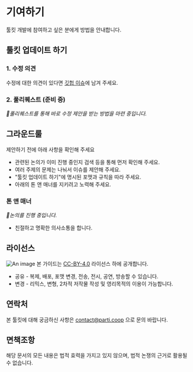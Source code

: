 # 기여하기

툴킷 개발에 참여하고 싶은 분에게 방법을 안내합니다.

## 툴킷 업데이트 하기 

### 1. 수정 의견
수정에 대한 의견이 있다면 [깃헙 이슈](https://github.com/parti-coop/toolkit/issues)에 남겨 주세요. 

### 2. 풀리퀘스트 (준비 중)
_📌풀리퀘스트를 통해 바로 수정 제안을 받는 방법을 마련 중입니다._

## 그라운드룰
제안하기 전에 아래 사항을 확인해 주세요

* 관련된 논의가 이미 진행 중인지 검색 등을 통해 먼저 확인해 주세요. 
* 여러 주제의 문제는 나눠서 이슈를 제안해 주세요. 
* "툴킷 업데이트 하기"에 명시된 포맷과 규칙을 따라 주세요.
* 아래의 톤 앤 매너를 지키려고 노력해 주세요.

### 톤 앤 매너
_📌논의를 진행 중입니다._ 
* 친절하고 명확한 의사소통을 합니다. 

## 라이선스

![An image](/assets/img/ccby4.png) 
본 가이드는 [CC-BY-4.0](https://creativecommons.org/licenses/by/4.0/) 라이선스 하에 공개합니다.
* 공유 - 복제, 배포, 포맷 변경, 전송, 전시, 공연, 방송할 수 있습니다.
* 변경 - 리믹스, 변형, 2차적 저작물 작성 및 영리목적의 이용이 가능합니다.

## 연락처
본 툴킷에 대해 궁금하신 사항은 contact@parti.coop 으로 문의 바랍니다.

## 면책조항
해당 문서의 모든 내용은 법적 효력을 가지고 있지 않으며, 법적 논쟁의 근거로 활용될 수 없습니다.

